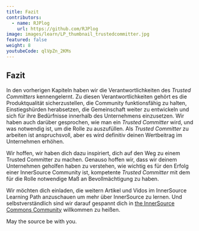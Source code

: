 ```yaml
---
title: Fazit
contributors:
  - name: RJPlog
    url: https://github.com/RJPlog
image: images/learn/LP_thumbnail_trustedcommitter.jpg
featured: false
weight: 8
youtubeCode: qlVpZn_2KMs
---
```

<div class="sect1">
<h2 id="_fazit">Fazit</h2>
<div class="sectionbody">
<div class="paragraph">
<p>In den vorherigen Kapiteln haben wir die Verantwortlichkeiten des <em>Trusted Committers</em> kennengelernt.
Zu diesen Verantwortlichkeiten gehört es die Produktqualität sicherzustellen, die Community funktionsfähig zu halten, Einstiegshürden herabsetzen, die Gemeinschaft weiter zu entwickeln und sich für ihre Bedürfnisse innerhalb des Unternehmens einzusetzen. Wir haben auch darüber gesprochen, wie man ein <em>Trusted Committer</em> wird, und was notwendig ist, um die Rolle zu auszufüllen. Als <em>Trusted Committer</em> zu arbeiten ist anspruchsvoll, aber es wird definitiv deinen Wertbeitrag im Unternehmen erhöhen.</p>
</div>
<div class="paragraph">
<p>Wir hoffen, wir haben dich dazu inspiriert, dich auf den Weg zu einem Trusted Committer zu machen.
Genauso hoffen wir, dass wir deinem Unternehmen geholfen haben zu verstehen, wie wichtig es für den Erfolg einer InnerSource Community ist, kompetente <em>Trusted Committer</em> mit dem für die Rolle notwendige Maß an Bevollmächtigung zu haben.</p>
</div>
<div class="paragraph">
<p>Wir möchten dich einladen, die weitern Artikel und Vidos im InnerSource Learning Path anzuschauen um mehr über InnerSource zu lernen. Und selbstverständlich sind wir darauf gespannt dich in <a href="http://www.innersourcecommons.org/">the InnerSource Commons Community</a> willkommen zu heißen.</p>
</div>
<div class="paragraph">
<p>May the source be with you.</p>
</div>
</div>
</div>
<!--- This file autogenerated from https://github.com/InnerSourceCommons/InnerSourceLearningPath/blob/master/scripts/generate_new_site_learning_path_markdown.js -->